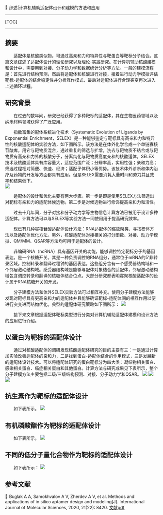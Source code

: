 👏 综述|计算机辅助适配体设计和建模的方法和应用  

---
[TOC]

---
## 摘要
&emsp;&emsp;适配体是核酸类似物，可通过高亲和力和特异性与靶蛋白等靶标分子结合。这篇文章综述了适配体设计的理论研究以及理论-实践研究。在计算机辅助核酸建模和设计中，需要用到对接、分子动力学和数据统计分析等方法。一般的建模流程是：首先进行结构预测，然后将适配体和核酸进行对接，接着进行动力学模拟评估靶标-适配体的结合稳定性并分析互作模式，最后对适配体进行合理突变再次进入上述循环过程。

## 研究背景
&emsp;&emsp;在过去的数年间，研究已经获得了多种靶标的适配体，其在生物医药领域以及纳米材料领域获得了广泛应用。

&emsp;&emsp;指数富集的配体系统进化技术（Systematic Evolution of Ligands by Exponential Enrichment，SELEX）是一种能够鉴定与靶标具有高亲和力和特异性的核酸适配体的实验方法，如下图所示。该方法是在体外化学合成一个单链寡核苷酸库，用它与靶物质混合，通过重复的筛选与扩增，洗去与靶物质不结合或与靶物质有高亲和力外的核酸分子，分离纯化与靶物质高度亲和的核酸适体。SELEX技术及核酸适体具有库容量大，适应范围广泛；分辨率高，实用性强；亲和力高；筛选过程相对简便、快速、经济；适配子体积小等优势。该技术体外诊断和体内治疗及药物的开发等方面都具有应用。但是SELEX需要消耗大量时间和劳力并且效率和结果低下。  
![](综述计算机辅助适配体设计和建模的方法和应用/综述计算机辅助适配体设计和建模的方法和应用_2022-06-17-10-19-01.png)  

&emsp;&emsp;适配体的设计和优化主要有两大步骤。第一步是即是使用SELEX方法筛选出对靶标有亲和力的适配体候选物。第二步是对候选物进行修饰提高亲和力和活性。

&emsp;&emsp;过去十几年间，分子对接和分子动力学等生物信息计算方法已被用于设计多种适配体。计算方法可以与SELEX等实验方法一同使用用于提高研究效率。

&emsp;&emsp;现已有几种寡核苷酸适配体设计方法：RNA适配体的缩放聚类、寻找模体方法以及适配体优化方法。另外，核酸适配体对接相关的打分函数、对接、动力学模拟、QM/MM、QSAR等方法均可用于适配体的设计。

&emsp;&emsp;非编码RNA（ncRNA）具有基因开关的功能，能够调控特定靶标分子的基因表达，是一个核糖开关。其是一种负责调控的RNA组分，通常位于mRNA的5'非转录区域，控制转录和翻译过程钟的基因表达。这些组分含有一个感受器结构域和一个邻居激动结构域。感受器结构域是能够与配体对象结合的适配体，邻居激动结构域包含调控转录和翻译的核糖体结合位点。大部分研究都表明寡聚核酸适配体的设计属于RNA核糖开关的开发。

&emsp;&emsp;分子建模方法和体外SELEX实验方法可以相互补充。使用分子建模方法能够发现对靶标具有更高亲和力的适配体并且能够确证靶标-适配体间的相互作用以便进行突变进而结构优化。典型的适配体研究策略如下图所示：
![](综述计算机辅助适配体设计和建模的方法和应用/综述计算机辅助适配体设计和建模的方法和应用_2022-06-17-13-11-33.png)

&emsp;&emsp;接下来文章根据适配体靶标类型进行分类对计算机辅助适配体建模和设计方法的应用进行介绍。

## 以蛋白为靶标的适配体设计
&emsp;&emsp;通过对核酸适配体的调研发现核酸适配体研究的目的主要有三：一是通过计算加实验改善适配体的亲和力，二是找到蛋白-适配体结合的作用模式，三是发展新的适配体设计技术。可以将适配体研究的蛋白靶标分为四大类：凝结物相关蛋白、感染相关蛋白、癌症相关蛋白和其他蛋白。计算方法与研究成果见下表所示，整个分子建模方法主要包括二级/三级结构预测、对接、分子动力学和QSAR。
![](综述计算机辅助适配体设计和建模的方法和应用/综述计算机辅助适配体设计和建模的方法和应用_2022-06-17-14-35-31.png)
![](综述计算机辅助适配体设计和建模的方法和应用/综述计算机辅助适配体设计和建模的方法和应用_2022-06-17-14-35-49.png)
![](综述计算机辅助适配体设计和建模的方法和应用/综述计算机辅助适配体设计和建模的方法和应用_2022-06-17-14-36-18.png)

## 抗生素作为靶标的适配体设计
&emsp;&emsp;如下表所示。
![](综述计算机辅助适配体设计和建模的方法和应用/综述计算机辅助适配体设计和建模的方法和应用_2022-06-17-15-52-57.png)

## 有机磷酸酯作为靶标的适配体设计
&emsp;&emsp;如下表所示。
![](综述计算机辅助适配体设计和建模的方法和应用/综述计算机辅助适配体设计和建模的方法和应用_2022-06-17-16-03-56.png)  

## 不同的低分子量化合物作为靶标的适配体设计
&emsp;&emsp;如下表所示：
![](综述计算机辅助适配体设计和建模的方法和应用/综述计算机辅助适配体设计和建模的方法和应用_2022-06-17-19-42-49.png)

## 参考文献
📜 Buglak A A, Samokhvalov A V, Zherdev A V, et al. Methods and applications of in silico aptamer design and modeling[J]. International Journal of Molecular Sciences, 2020, 21(22): 8420. [文献pdf](./综述计算机辅助适配体设计和建模的方法和应用/ijms-21-08420.pdf)